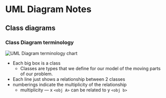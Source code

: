 # UML Diagram Notes

## Class diagrams

### Class Diagram terminology

![UML Diagram terminology chart](https://www.uml-diagrams.org/class-diagrams/class-diagram-domain-overview.png)

- Each big box is a class
    - Classes are types that we define for our model of the moving parts of our problem.
- Each line just shows a relationship between 2 classes
- numberings indicate the multiplicity of the relationship
    - multiplicity &#8212; x `<obj A>` can be related to y `<obj b>`